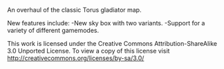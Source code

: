 An overhaul of the classic Torus gladiator map.

New features include:
-New sky box with two variants.
-Support for a variety of different gamemodes.


This work is licensed under the Creative Commons Attribution-ShareAlike 3.0 Unported License. 
To view a copy of this license visit 
http://creativecommons.org/licenses/by-sa/3.0/
